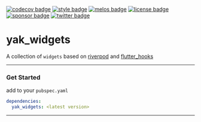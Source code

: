 [![codecov badge][]][codecov]
[![style badge][]][style]
[![melos badge][]][melos]
[![license badge][]][license]
[![sponsor badge][]][sponsor]
[![twitter badge][]][twitter]

# yak_widgets

A collection of `widgets` based on [riverpod] and [flutter_hooks]

---

### Get Started

add to your `pubspec.yaml`

```yaml
dependencies: 
  yak_widgets: <latest version>
```

---

[riverpod]: https://pub.dev/packages/riverpod
[flutter_hooks]: https://pub.dev/packages/flutter_hooks

[codecov]: https://codecov.io/gh/iapicca/yak_packages
[codecov badge]: https://codecov.io/gh/iapicca/yak_packages/branch/master/graph/badge.svg?token=KVHDWICFU0
[style]: https://codecov.io/gh/iapicca/yak_packages/branch/master/graph/badge.svg?token=KVHDWICFU0
[style badge]: https://img.shields.io/badge/style-effective_dart-40c4ff.svg
[melos badge]: https://img.shields.io/badge/maintained%20with-melos-f700ff.svg
[melos]: https://github.com/invertase/melos
[license]: https://opensource.org/licenses/MIT
[license badge]: https://img.shields.io/badge/license-MIT-blue.svg
[sponsor]: https://www.buymeacoffee.com/yakforward
[sponsor badge]: https://img.shields.io/badge/sponsor-buy%20me%20a%20coffee-orange
[twitter]: https://twitter.com/intent/follow?screen_name=yakforward
[twitter badge]: https://img.shields.io/twitter/follow/yakforward?label=twitter&style=social